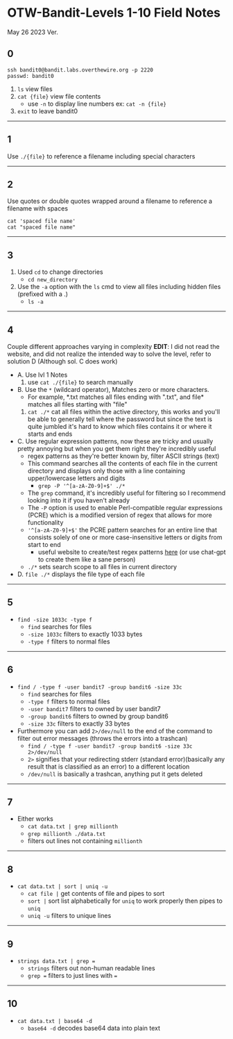 # OTW-Bandit-Levels 1-10 Field Notes
May 26 2023 Ver.
## 0
```
ssh bandit0@bandit.labs.overthewire.org -p 2220
passwd: bandit0
```
1. `ls` view files
2. `cat {file}` view file contents
    - use `-n` to display line numbers ex: `cat -n {file}`
3. `exit` to leave bandit0

---
## 1
Use `./{file}` to reference a filename including special characters

---
## 2
Use quotes or double quotes wrapped around a filename to reference a filename with spaces
```
cat 'spaced file name'
cat "spaced file name"
```

---
## 3
1. Used `cd` to change directories
    - `cd new_directory`
2. Use the `-a` option with the `ls` cmd to view all files including hidden files (prefixed with a .)
    - `ls -a`

---
## 4
Couple different approaches varying in complexity **EDIT**: I did not read the website, and did not realize the intended way to solve the level, refer to solution D (Although sol. C does work)
- A. Use lvl 1 Notes
    1. use `cat ./{file}` to search manually 
- B. Use the `*` (wildcard operator), Matches zero or more characters.    
    - For example, \*.txt matches all files ending with ".txt", and file\* matches all files starting with "file"
    1. `cat ./*` cat all files within the active directory, this works and you'll be able to generally tell where the password but since the text is quite jumbled it's hard to know which files contains it or where it starts and ends 
- C. Use regular expression patterns, now these are tricky and usually pretty annoying but when you get them right they're incredibly useful
    - regex patterns as they're better known by, filter ASCII strings (text)
    - This command searches all the contents of each file in the current directory and displays only those with a line containing upper/lowercase letters and digits 
        - `grep -P '^[a-zA-Z0-9]+$' ./*`
    - The `grep` command, it's incredibly useful for filtering so I recommend looking into it if you haven't already
    - The `-P` option is used to enable Perl-compatible regular expressions (PCRE) which is a modified version of regex that allows for more functionality  
    - `'^[a-zA-Z0-9]+$'` the PCRE pattern searches for an entire line that consists solely of one or more case-insensitive letters or digits from start to end
        -  useful website to create/test regex patterns [here](https://regexr.com/) (or use chat-gpt to create them like a sane person)
    - `./*` sets search scope to all files in current directory
- D. `file ./*` displays the file type of each file 

---
## 5
- `find -size 1033c -type f`
    - `find` searches for files
    - `-size 1033c` filters to exactly 1033 bytes
    - `-type f` filters to normal files

---
## 6
- `find / -type f -user bandit7 -group bandit6 -size 33c`
    - `find` searches for files
    - `-type f` filters to normal files
    - `-user bandit7` filters to owned by user bandit7
    - `-group bandit6` filters to owned by group bandit6
    - `-size 33c` filters to exactly 33 bytes
- Furthermore you can add `2>/dev/null` to the end of the command to filter out error messages (throws the errors into a trashcan)
    - `find / -type f -user bandit7 -group bandit6 -size 33c 2>/dev/null`
    - `2>` signifies that your redirecting stderr (standard error)(basically any result that is classified as an error) to a different location
    - `/dev/null` is basically a trashcan, anything put it gets deleted

---
## 7
- Either works
    - `cat data.txt | grep millionth` 
    - `grep millionth ./data.txt` 
    - filters out lines not containing `millionth`

---
## 8
- `cat data.txt | sort | uniq -u`
    - `cat file |` get contents of file and pipes to sort
    - `sort |` sort list alphabetically for `uniq` to work properly then pipes to `uniq`
    - `uniq -u` filters to unique lines

---
## 9
- `strings data.txt | grep =`
    - `strings` filters out non-human readable lines
    - `grep =` filters to just lines with `=`

---
## 10
- `cat data.txt | base64 -d`
    - `base64 -d` decodes base64 data into plain text